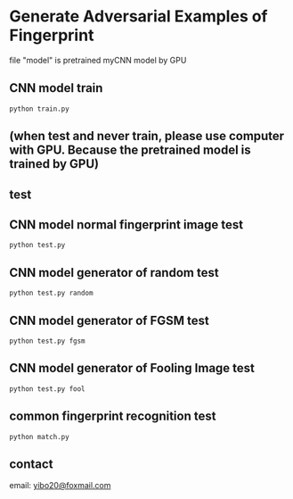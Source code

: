 # Generate Adversarial Examples of Fingerprint

file "model" is pretrained myCNN model by GPU

## CNN model train
```
python train.py
```

## (when test and never train, please use computer with GPU. Because the pretrained model is trained by GPU)

## test

## CNN model normal fingerprint image test
```
python test.py
```

## CNN model generator of random test
```
python test.py random
```

## CNN model generator of FGSM test
```
python test.py fgsm
```

## CNN model generator of Fooling Image test
```
python test.py fool
```

## common fingerprint recognition test
```
python match.py
```

## contact
email: yibo20@foxmail.com
